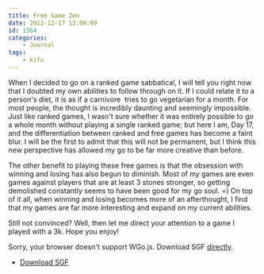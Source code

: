 ```yaml
---
title: Free Game Zen
date: 2012-12-17 12:00:09
id: 1364
categories:
	- Journal
tags:
	- kifu
---
```


When I decided to go on a ranked game sabbatical, I will tell you right now that I doubted my own abilities to follow through on it. If I could relate it to a person's diet, it is as if a carnivore  tries to go vegetarian for a month. For most people, the thought is incredibly daunting and seemingly impossible. Just like ranked games, I wasn't sure whether it was entirely possible to go a whole month without playing a single ranked game; but here I am, Day 17, and the differentiation between ranked and free games has become a faint blur. I will be the first to admit that this will not be permanent, but I think this new perspective has allowed my go to be far more creative than before.

The other benefit to playing these free games is that the obsession with winning and losing has also begun to diminish. Most of my games are even games against players that are at least 3 stones stronger, so getting demolished constantly seems to have been good for my go soul. =) On top of it all, when winning and losing becomes more of an afterthought, I find that my games are far more interesting and expand on my current abilities.

Still not convinced? Well, then let me direct your attention to a game I played with a 3k. Hope you enjoy!

<article>
	<section data-wgo="/kifu/2012/2012.12.17-Free-Game-Zen.sgf" data-wgo-enablewheel="false" style="width: 100%">
	  <p>Sorry, your browser doesn't support WGo.js. Download SGF <a href="/kifu/2012/2012.12.17-Free-Game-Zen.sgf">directly</a>.</p>
	</section>
	<div><ul><li><a href="/kifu/2012/2012.12.17-Free-Game-Zen.sgf">Download SGF</a></li></ul></div>
</article>
